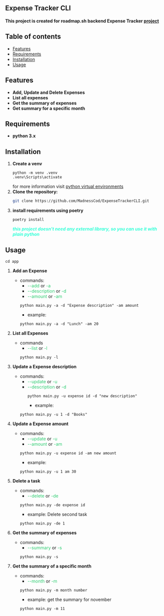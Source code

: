 ## Expense Tracker CLI 
#### This project is created for roadmap.sh backend Expense Tracker [project](https://roadmap.sh/projects/expense-tracker)

## Table of contents
 - [Features](#features)
 - [Requirements](#requirements)
 - [Installation](#installation)
 - [Usage](#usage)

## Features
- **Add, Update and Delete Expenses**
- **List all expenses**
- **Get the summary of expenses**
- **Get summary for a specific month**

## Requirements
- **python 3.x**

## Installation
1. **Create a venv**
   ```
   python -m venv .venv
   .venv\Scripts\activate
   ```
   for more information visit [python virtual environments](https://docs.python.org/3/tutorial/venv.html)
2. **Clone the repository:**
   ```bash
   git clone https://github.com/MadnessCod/ExpenseTrackerCLI.git
   ```
3. **install requirements using poetry**
    ```
   poetry install
   ```
   <span style="color: #33ffd7;">***this project doesn't need any external library, so you can use it with plain python***</span>

## Usage
```
cd app
```
1. **Add an Expense**
   - commands: 
      - <span style="color: #2ecc71;">--add</span> or <span style="color: #2ecc71;">-a</span>
      - <span style="color: #2ecc71;">--description</span> or <span style="color: #2ecc71;">-d</span>
      - <span style="color: #2ecc71;">--amount</span> or <span style="color: #2ecc71;">-am</span>
       ```
      python main.py -a -d "Expense description" -am amount
       ```
     - example: 
      ```
      python main.py -a -d "Lunch" -am 20 
      ```
2. **List all Expenses**
   - commands
     - <span style="color: #2ecc71;">--list</span> or <span style="color: #2ecc71;">-l</span>
     ```
     python main.py -l
     ```

3. **Update a Expense description**
   - commands: 
     - <span style="color: #2ecc71;">--update</span> or <span style="color: #2ecc71;">-u</span>
     - <span style="color: #2ecc71;">--description</span> or <span style="color: #2ecc71;">-d</span>
       ```
       python main.py -u expense id -d "new description"
       ```
       - example: 
      ```
      python main.py -u 1 -d "Books"
      ```

4. **Update a Expense amount**
    - commands:
      - <span style="color: #2ecc71;">--update</span> or <span style="color: #2ecc71;">-u</span>
      - <span style="color: #2ecc71;">--amount</span> or <span style="color: #2ecc71;">-am</span>
      ```
      python main.py -u expense id -am new amount
      ```
      - example: 
      ```
      python main.py -u 1 am 30
      ```

5. **Delete a task**
    - commands: 
      - <span style="color: #2ecc71;">--delete</span> or <span style="color: #2ecc71;">-de</span>
      ```
      python main.py -de expense id
      ```
      - example: Delete second task
      ```
      python main.py -de 1
      ```

6. **Get the summary of expenses**
    - commands:
      - <span style="color: #2ecc71;">--summary</span> or <span style="color: #2ecc71;">-s</span>
      ```
      python main.py -s
      ```

7. **Get the summary of a specific month**
    - commands: 
      - <span style="color: #2ecc71;">--month</span> or <span style="color: #2ecc71;">-m</span>
      ```
      python main.py -m month number
      ```
      - example: get the summary for november
      ```
      python main.py -m 11
      ```